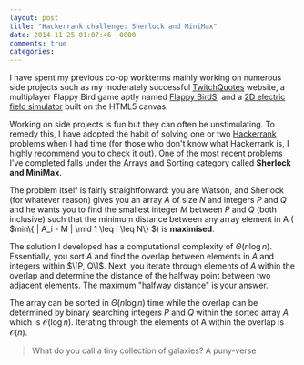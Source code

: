 ```yaml
---
layout: post
title: "Hackerrank challenge: Sherlock and MiniMax"
date: 2014-11-25 01:07:46 -0800
comments: true
categories: 
---
```


I have spent my previous co-op workterms mainly working on numerous side projects such as my moderately successful [TwitchQuotes](http://www.twitchquotes.com) website, a multiplayer Flappy Bird game aptly named [Flappy BirdS](http://www.github.com/kevinpanxc/flappy-birds), and a [2D electric field simulator](http://http://kevinpan.ca/projects/electric-field-vectors/) built on the HTML5 canvas.

Working on side projects is fun but they can often be unstimulating. To remedy this, I have adopted the habit of solving one or two [Hackerrank](http://www.hackerrank.com) problems when I had time (for those who don't know what Hackerrank is, I highly recommend you to check it out). One of the most recent problems I've completed falls under the Arrays and Sorting category called **Sherlock and MiniMax**.

The problem itself is fairly straightforward: you are Watson, and Sherlock (for whatever reason) gives you an array $A$ of size $N$ and integers $P$ and $Q$ and he wants you to find the smallest integer $M$ between $P$ and $Q$ (both inclusive) such that the minimum distance between any array element in A ( $min\\{ \| A_i - M \| \mid 1 \leq i \leq N\\} $) is **maximised**.

The solution I developed has a computational complexity of $\Theta(n \log n)$. Essentially, you sort $A$ and find the overlap between elements in $A$ and integers within $\[P, Q\]$. Next, you iterate through elements of $A$ within the overlap and determine the distance of the halfway point between two adjacent elements. The maximum "halfway distance" is your answer.

The array can be sorted in $\Theta(n \log n)$ time while the overlap can be determined by binary searching integers $P$ and $Q$ within the sorted array $A$ which is $\mathcal{O}(\log n)$. Iterating through the elements of A within the overlap is $\mathcal{O}(n)$. 

> What do you call a tiny collection of galaxies? A puny-verse
